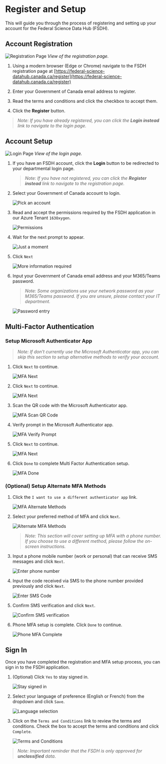 # Register and Setup

This will guide you through the process of registering and setting up your account for the Federal Science Data Hub (FSDH).

## Account Registration

![Registration Page](registration-page.png)
*View of the registration page.*

1. Using a modern browser (Edge or Chrome) navigate to the FSDH registration page at [https://federal-science-datahub.canada.ca/register](https://federal-science-datahub.canada.ca/register)

1. Enter your Government of Canada email address to register.

1. Read the terms and conditions and click the checkbox to accept them.

1. Click the **Register** button.

> *Note: If you have already registered, you can click the **Login instead** link to navigate to the login page.*


## Account Setup

![Login Page](login-page.png)
*View of the login page.*



1. If you have an FSDH account, click the **Login** button to be redirected to your departmental login page.
    > *Note: If you have not registered, you can click the **Register instead** link to navigate to the registration page.*

1. Select your Government of Canada account to login.

    ![Pick an account](pick-an-account.png)

1. Read and accept the permissions required by the FSDH application in our Azure Tenant `163Oxygen`.

    ![Permissions](permissions.png)

1. Wait for the next prompt to appear.

    ![Just a moment](wait-for-prompt.png)

1. Click `Next`

    ![More information required](click-next.png)

1. Input your Government of Canada email address and your M365/Teams password.
    > *Note: Some organizations use your network password as your M365/Teams password. If you are unsure, please contact your IT department.*

    ![Password entry](password-entry.png)

## Multi-Factor Authentication

### Setup Microsoft Authenticator App

> *Note: If don't currently use the Microsoft Authenticator app, you can skip this section to setup alternative methods to verify your account.*

1. Click `Next` to continue.

    ![MFA Next](mfa-01.png)

1. Click `Next` to continue.

    ![MFA Next](mfa-02.png)

1. Scan the QR code with the Microsoft Authenticator app.

    ![MFA Scan QR Code](mfa-03.png)

1. Verify prompt in the Microsoft Authenticator app.

    ![MFA Verify Prompt](mfa-04.png)

1. Click `Next` to continue.

    ![MFA Next](mfa-05.png)

1. Click `Done` to complete Multi Factor Authentication setup.

    ![MFA Done](mfa-06.png)

### (Optional) Setup Alternate MFA Methods

1. Click the `I want to use a different authenticator app` link.

    ![MFA Alternate Methods](mfa-01.png)

1. Select your preferred method of MFA and click `Next`.

    ![Alternate MFA Methods](mfa-08.png)

    > *Note: This section will cover setting up MFA with a phone number. If you choose to use a different method, please follow the on-screen instructions.*

1. Input a phone mobile number (work or personal) that can receive SMS messages and click `Next`.

    ![Enter phone number](mfa-09.png)

1. Input the code received via SMS to the phone number provided previously and click `Next`.

    ![Enter SMS Code](mfa-10.png)

1. Confirm SMS verification and click `Next`.

    ![Confirm SMS verification](mfa-11.png)

1. Phone MFA setup is complete. Click `Done` to continue.

    ![Phone MFA Complete](mfa-12.png)

## Sign In

Once you have completed the registration and MFA setup process, you can sign in to the FSDH application.

1. (Optional) Click `Yes` to stay signed in.

    ![Stay signed in](stay-signed-in.png)

1. Select your language of preference (English or French) from the dropdown and click `Save`.

    ![Language selection](language-selection.png)

1. Click on the `Terms and Conditions` link to review the terms and conditions. Check the box to accept the terms and conditions and click `Complete`.

    ![Terms and Conditions](terms-and-conditions.png)

> *Note: Important reminder that the FSDH is only approved for **unclassified** data*.
